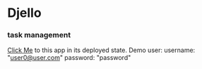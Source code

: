 # Djello
### task management

[Click Me](http://djello-task-management.herokuapp.com) to this app in its deployed state.
Demo user:
username: "user0@user.com"
password: "password"

